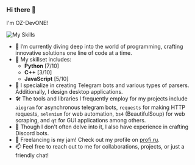 ### Hi there 👋

I'm OZ-DevONE!

![My Skills](https://skillicons.dev/icons?i=py,cpp,js&perline=3)

- 🔭 I’m currently diving deep into the world of programming, crafting innovative solutions one line of code at a time.
- 🌱 My skillset includes:
  - **Python** [7/10]
  - **C++** [3/10]
  - **JavaScript** [5/10]
- 👯 I specialize in creating Telegram bots and various types of parsers. Additionally, I design desktop applications.
- 🛠️ The tools and libraries I frequently employ for my projects include `aiogram` for asynchronous telegram bots, `requests` for making HTTP requests, `selenium` for web automation, `bs4` (BeautifulSoup) for web scraping, and `qt` for GUI applications among others.
- 🤖 Though I don't often delve into it, I also have experience in crafting Discord bots.
- 💼 Freelancing is my jam! Check out my profile on [profi.ru](https://profi.ru/profile/ZaynutdinovRR3/).
- 📫 Feel free to reach out to me for collaborations, projects, or just a friendly chat!
